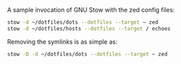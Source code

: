 A sample invocation of GNU Stow with the zed config files:
```bash
stow -d ~/dotfiles/dots --dotfiles --target ~ zed
stow -d ~/dotfiles/hosts --dotfiles --target / echoes
```

Removing the symlinks is as simple as:
```bash
stow -D -d ~/dotfiles/dots --dotfiles --target ~ zed
```
